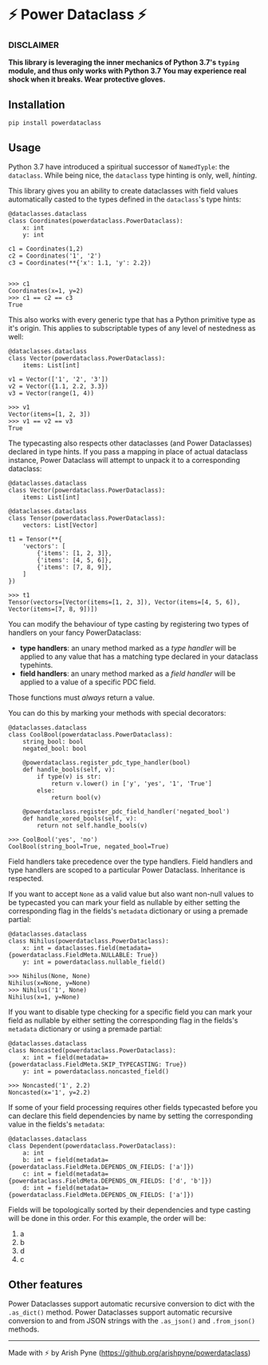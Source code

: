 # ⚡ Power Dataclass ⚡

### DISCLAIMER
**This library is leveraging the inner mechanics of Python 3.7's `typing` module, and thus only works with Python 3.7**
**You may experience real shock when it breaks. Wear protective gloves.**

## Installation
`pip install powerdataclass`

## Usage
Python 3.7 have introduced a spiritual successor of `NamedTyple`: the `dataclass`.
While being nice, the `dataclass` type hinting is only, well, _hinting_.

This library gives you an ability to create dataclasses with field values automatically casted to 
the types defined in the `dataclass`'s type hints:

    @dataclasses.dataclass
    class Coordinates(powerdataclass.PowerDataclass):
        x: int
        y: int
    
    c1 = Coordinates(1,2)
    c2 = Coordinates('1', '2')
    c3 = Coordinates(**{'x': 1.1, 'y': 2.2})
    
    
    >>> c1
    Coordinates(x=1, y=2)
    >>> c1 == c2 == c3 
    True
    
   
This also works with every generic type that has a Python primitive type as it's origin. This applies to subscriptable types of any level of nestedness as well:
   
    @dataclasses.dataclass
    class Vector(powerdataclass.PowerDataclass):
        items: List[int]
    
    v1 = Vector(['1', '2', '3'])
    v2 = Vector({1.1, 2.2, 3.3})
    v3 = Vector(range(1, 4))
    
    >>> v1
    Vector(items=[1, 2, 3])
    >>> v1 == v2 == v3 
    True


The typecasting also respects other dataclasses (and Power Dataclasses) declared in type hints.
If you pass a mapping in place of actual dataclass instance, Power Dataclass will attempt to unpack it to a corresponding dataclass:

    @dataclasses.dataclass
    class Vector(powerdataclass.PowerDataclass):
        items: List[int]
       
    @dataclasses.dataclass
    class Tensor(powerdataclass.PowerDataclass):
        vectors: List[Vector]
    
    t1 = Tensor(**{
        'vectors': [
            {'items': [1, 2, 3]},
            {'items': [4, 5, 6]},
            {'items': [7, 8, 9]},
        ]
    })
    
    >>> t1
    Tensor(vectors=[Vector(items=[1, 2, 3]), Vector(items=[4, 5, 6]), Vector(items=[7, 8, 9])])

You can modify the behaviour of type casting by registering two types of handlers on your fancy PowerDataclass:
* **type handlers**: an unary method marked as a _type handler_ will be applied to any value that has a matching type declared in your dataclass typehints.
* **field handlers**: an unary method marked as a _field handler_ will be applied to a value of a specific PDC field.

Those functions must _always_ return a value.

You can do this by marking your methods with special decorators:

    @dataclasses.dataclass
    class CoolBool(powerdataclass.PowerDataclass):
        string_bool: bool
        negated_bool: bool
    
        @powerdataclass.register_pdc_type_handler(bool)
        def handle_bools(self, v):
            if type(v) is str:
                return v.lower() in ['y', 'yes', '1', 'True']
            else:
                return bool(v)
                
        @powerdataclass.register_pdc_field_handler('negated_bool')
        def handle_xored_bools(self, v):
            return not self.handle_bools(v)

    >>> CoolBool('yes', 'no')
    CoolBool(string_bool=True, negated_bool=True)
    
Field handlers take precedence over the type handlers.
Field handlers and type handlers are scoped to a particular Power Dataclass. Inheritance is respected.

If you want to accept `None` as a valid value but also want non-null values to be typecasted you can mark your field as nullable by either setting the corresponding flag in the fields's `metadata` dictionary or using a premade partial:

    @dataclasses.dataclass
    class Nihilus(powerdataclass.PowerDataclass):
        x: int = dataclasses.field(metadata={powerdataclass.FieldMeta.NULLABLE: True})
        y: int = powerdataclass.nullable_field()
    
    >>> Nihilus(None, None)
    Nihilus(x=None, y=None) 
    >>> Nihilus('1', None)
    Nihilus(x=1, y=None)

If you want to disable type checking for a specific field you can mark your field as nullable by either setting the corresponding flag in the fields's `metadata` dictionary or using a premade partial:

    @dataclasses.dataclass
    class Noncasted(powerdataclass.PowerDataclass):
        x: int = field(metadata={powerdataclass.FieldMeta.SKIP_TYPECASTING: True})
        y: int = powerdataclass.noncasted_field()
        
    >>> Noncasted('1', 2.2)
    Noncasted(x='1', y=2.2)
    
If some of your field processing requires other fields typecasted before you can declare this field dependencies by name by setting the corresponding value in the fields's `metadata`:

    @dataclasses.dataclass
    class Dependent(powerdataclass.PowerDataclass):
        a: int
        b: int = field(metadata={powerdataclass.FieldMeta.DEPENDS_ON_FIELDS: ['a']})
        c: int = field(metadata={powerdataclass.FieldMeta.DEPENDS_ON_FIELDS: ['d', 'b']})
        d: int = field(metadata={powerdataclass.FieldMeta.DEPENDS_ON_FIELDS: ['a']})
        
Fields will be topologically sorted by their dependencies and type casting will be done in this order. For this example, the order will be:
1) a
2) b
3) d
4) c

## Other features
Power Dataclasses support automatic recursive conversion to dict with the `.as_dict()` method.
Power Dataclasses support automatic recursive conversion to and from JSON strings with the `.as_json()` and `.from_json()`  methods.



---
Made with ⚡ by Arish Pyne (https://github.org/arishpyne/powerdataclass)